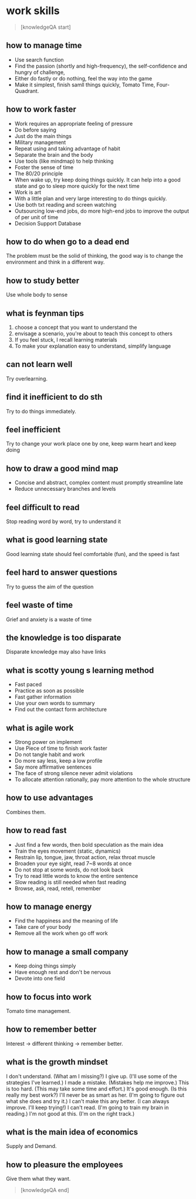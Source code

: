 # work skills


> [knowledgeQA start]

## how to manage time
* Use search function
* Find the passion (shortly and high-frequency), the self-confidence and hungry of challenge,
* Either do fastly or do nothing, feel the way into the game
* Make it simplest, finish samll things quickly, Tomato Time, Four-Quadrant.

## how to work faster
* Work requires an appropriate feeling of pressure
* Do before saying
* Just do the main things
* Military management
* Repeat using and taking advantage of habit
* Separate the brain and the body
* Use tools (like mindmap) to help thinking
* Foster the sense of time
* The 80/20 principle
* When wake up, try keep doing things quickly. It can help into a good state and go to sleep more quickly for the next time
* Work is art
* With a little plan and very large interesting to do things quickly.
* Use both txt reading and screen watching
* Outsourcing low-end jobs, do more high-end jobs to improve the output of per unit of time
* Decision Support Database

## how to do when go to a dead end
The problem must be the solid of thinking, the good way is to change the environment and think in a different way.

## how to study better
Use whole body to sense

## what is feynman tips
1. choose a concept that you want to understand the
2. envisage a scenario, you're about to teach this concept to others
3. If you feel stuck, I recall learning materials
4. To make your explanation easy to understand, simplify language

## can not learn well
Try overlearning.

## find it inefficient to do sth
Try to do things immediately.

## feel inefficient
Try to change your work place one by one, keep warm heart and keep doing

## how to draw a good mind map
* Concise and abstract, complex content must promptly streamline late
* Reduce unnecessary branches and levels

## feel difficult to read
Stop reading word by word, try to understand it

## what is good learning state
Good learning state should feel comfortable (fun), and the speed is fast

## feel hard to answer questions
Try to guess the aim of the question

## feel waste of time
Grief and anxiety is a waste of time

## the knowledge is too disparate
Disparate knowledge may also have links

## what is scotty young s learning method
* Fast paced
* Practice as soon as possible
* Fast gather information
* Use your own words to summary
* Find out the contact form architecture

## what is agile work
* Strong power on implement
* Use Piece of time to finish work faster
* Do not tangle habit and work
* Do more say less, keep a low profile
* Say more affirmative sentences
* The face of strong silence never admit violations
* To allocate attention rationally, pay more attention to the whole structure

## how to use advantages
Combines them.

## how to read fast
* Just find a few words, then bold speculation as the main idea
* Train the eyes movement (static, dynamics)
* Restrain lip, tongue, jaw, throat action, relax throat muscle
* Broaden your eye sight, read 7~8 words at once
* Do not stop at some words, do not look back
* Try to read little words to know the entire sentence
* Slow reading is still needed when fast reading
* Browse, ask, read, retell, remember

## how to manage energy
* Find the happiness and the meaning of life
* Take care of your body
* Remove all the work when go off work

## how to manage a small company
* Keep doing things simply
* Have enough rest and don't be nervous
* Devote into one field

## how to focus into work
Tomato time management.

## how to remember better
Interest -> different thinking -> remember better.

## what is the growth mindset
I don't understand. (What am I missing?)
I give up. (I'll use some of the strategies I've learned.)
I made a mistake. (Mistakes help me improve.)
This is too hard. (This may take some time and effort.)
It's good enough. (Is this really my best work?)
I'll never be as smart as her.  (I'm going to figure out what she does and try it.)
I can't make this any better. (I can always improve. I'll keep trying!)
I can't read. (I'm going to train my brain in reading.)
I'm not good at this. (I'm on the right track.)

## what is the main idea of economics
Supply and Demand.

## how to pleasure the employees
Give them what they want.

> [knowledgeQA end]
